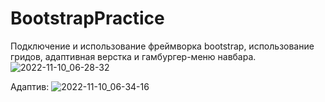 # BootstrapPractice
Подключение и использование фреймворка bootstrap, использование гридов, адаптивная верстка и гамбургер-меню навбара.
![2022-11-10_06-28-32](https://user-images.githubusercontent.com/63184742/200978510-a2d8ea34-5ce3-43d8-a667-37aa142b9d2b.png)

Адаптив:
![2022-11-10_06-34-16](https://user-images.githubusercontent.com/63184742/200978800-c58d2774-7532-472f-8214-d7fcb7a6d830.png)
